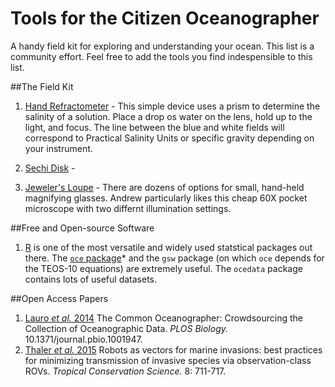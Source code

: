 # Tools for the Citizen Oceanographer

A handy field kit for exploring and understanding your ocean. This list is a community effort. Feel free to add the tools you find indespensible to this list. 

##The Field Kit

1. [Hand Refractometer](http://amzn.to/1MXkxgu) - This simple device uses a prism to determine the salinity of a solution. Place a drop os water on the lens, hold up to the light, and focus. The line between the blue and white fields will correspond to Practical Salinity Units or specific gravity depending on your instrument. 

2. [Sechi Disk](http://amzn.to/1LwdspX) - 

3. [Jeweler's Loupe](http://amzn.to/1MXl7uO) - There are dozens of options for small, hand-held magnifying glasses. Andrew particularly likes this cheap 60X pocket microscope with two differnt illumination settings. 

##Free and Open-source Software

1. [R](www.r-project.org) is one of the most versatile and widely used statstical packages out there. The [`oce` package](http://dankelley.github.io/oce/)* and the `gsw` package (on which `oce` depends for the TEOS-10 equations) are extremely useful. The `ocedata` package contains lots of useful datasets.
 
##Open Access Papers
1. [Lauro *et al.* 2014](http://journals.plos.org/plosbiology/article?id=10.1371/journal.pbio.1001947) The Common Oceanographer: Crowdsourcing the Collection of Oceanographic Data. *PLOS Biology.* 10.1371/journal.pbio.1001947.
2. [Thaler *et al.* 2015](http://tropicalconservationscience.mongabay.com/content/v8/tcs_v8i3_711-717_Thaler.pdf) Robots as vectors for marine invasions: best practices for minimizing transmission of invasive species via observation-class ROVs. *Tropical Conservation Science.* 8: 711-717.
